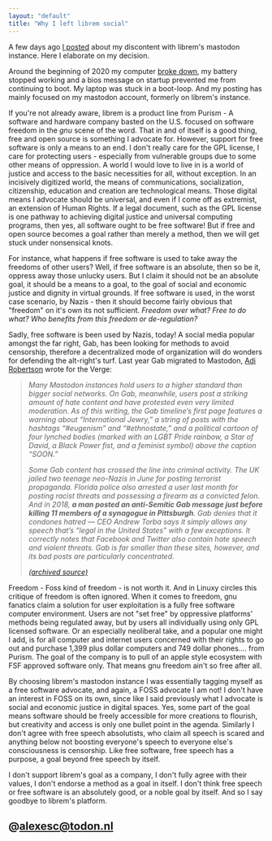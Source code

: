 ```yaml
---
layout: "default"
title: "Why I left librem social"
---
```


A few days ago [I posted][1] about my discontent with librem's mastodon instance. Here I elaborate on my decision.

[1]: https://social.librem.one/@alexesc/104016564652372576 

<!--more-->

Around the beginning of 2020 my computer [broke down][2], my battery stopped working and a bios message on startup prevented me from continuing to boot. My laptop was stuck in a boot-loop. And my posting has mainly focused on my mastodon account, formerly on librem's instance. 

[2]: https://alex-esc.github.io/posts/new-new-year.html

If you're not already aware, librem is a product line from Purism - A software and hardware company basted on the U.S. focused on software freedom in the *gnu* scene of the word. That in and of itself is a good thing, free and open source is something I advocate for. However, support for free software is only a means to an end. I don't really care for the GPL license, I care for protecting users - especially from vulnerable groups due to some other means of oppression. A world I would love to live in is a world of justice and access to the basic necessities for all, without exception. In an incisively digitized world, the means of communications, socialization, citizenship, education and creation are technological means. Those digital means I advocate should be universal, and even if I come off as extremist, an extension of Human Rights. If a legal document, such as the GPL license is one pathway to achieving digital justice and universal computing programs, then yes, all software ought to be free software! But if free and open source becomes a goal rather than merely a method, then we will get stuck under nonsensical knots.

For instance, what happens if free software is used to take away the freedoms of other users? Well, if free software is an absolute, then so be it, oppress away those unlucky users. But I claim it should not be an absolute goal, it should be a means to a goal, to the goal of social and economic justice and dignity in virtual grounds. If free software is used, in the worst case scenario, by Nazis - then it should become fairly obvious that "freedom" on it's own its not sufficient. *Freedom over what? Free to do what? Who benefits from this freedom or de-regulation?*

Sadly, free software is been used by Nazis, today! A social media popular amongst the far right, Gab, has been looking for methods to avoid censorship, therefore a decentralized mode of organization will do wonders for defending the alt-right's turf. Last year Gab migrated to Mastodon, [Adi Robertson][3] wrote for the Verge:



> *Many Mastodon instances hold users to a higher standard than bigger social networks. On Gab, meanwhile, users post a striking amount of hate content and have protested even very limited moderation. As of this writing, the Gab timeline’s first page features a warning about “International Jewry,” a string of posts with the hashtags “#eugenism” and “#ethnostate,” and a political cartoon of four lynched bodies (marked with an LGBT Pride rainbow, a Star of David, a Black Power fist, and a feminist symbol) above the caption “SOON.”*
> 
> *Some Gab content has crossed the line into criminal activity. The UK jailed two teenage neo-Nazis in June for posting terrorist propaganda. Florida police also arrested a user last month for posting racist threats and possessing a firearm as a convicted felon. And in 2018, ***a man posted an anti-Semitic Gab message just before killing 11 members of a synagogue in Pittsburgh***. Gab denies that it condones hatred — CEO Andrew Torba says it simply allows any speech that’s “legal in the United States” with a few exceptions. It correctly notes that Facebook and Twitter also contain hate speech and violent threats. Gab is far smaller than these sites, however, and its bad posts are particularly concentrated.*
> 
> *[(archived source)][4]*

[3]: https://nitter.net/thedextriarchy
[4]: https://web.archive.org/web/20200303121043/https://www.theverge.com/2019/7/12/20691957/mastodon-decentralized-social-network-gab-migration-fediverse-app-blocking

Freedom - Foss kind of freedom - is not worth it. And in Linuxy circles this critique of freedom is often ignored. When it comes to freedom, gnu fanatics claim a solution for user exploitation is a fully free software computer environment. Users are not "set free" by oppressive platforms' methods being regulated away, but by users all individually using only GPL licensed software. Or an especially neoliberal take, and a popular one might I add, is for all computer and internet users concerned with their rights to go out and purchase 1,399 plus dollar computers and 749 dollar phones.... from Purism. The goal of the company is to pull of an apple style ecosystem with FSF approved software only. That means gnu freedom ain't so free after all.

By choosing librem's mastodon instance I was essentially tagging myself as a free software advocate, and again, a FOSS advocate I am not! I don't have an interest in FOSS on its own, since like I said previously what I advocate is social and economic justice in digital spaces. Yes, some part of the goal means software should be freely accessible for more creations to flourish, but creativity and access is only one bullet point in the agenda. Similarly I don't agree with free speech absolutists, who claim all speech is scared and anything below not boosting everyone's speech to everyone else's consciousness is censorship. Like free software, free speech has a purpose, a goal beyond free speech by itself.

I don't support librem's goal as a company, I don't fully agree with their values, I don't endorse a method as a goal in itself. I don't think free speech or free software is an absolutely good, or a noble goal by itself. And so I say goodbye to librem's platform.

## **@alexesc@todon.nl**